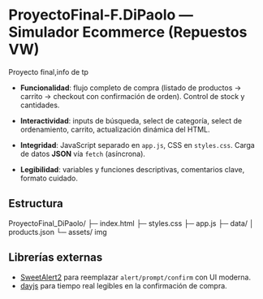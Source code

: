 # ProyectoFinal-F.DiPaolo — Simulador Ecommerce (Repuestos VW)

Proyecto final,info de tp

- **Funcionalidad**: flujo completo de compra (listado de productos → carrito → checkout con confirmación de orden). Control de stock y cantidades.
- **Interactividad**: inputs de búsqueda, select de categoría, select de ordenamiento,  carrito, actualización dinámica del HTML.

- **Integridad**: JavaScript separado en `app.js`, CSS en `styles.css`. Carga de datos **JSON** vía `fetch` (asíncrona).
- **Legibilidad**: variables y funciones descriptivas, comentarios clave, formato cuidado.

## Estructura

ProyectoFinal_DiPaolo/
├─ index.html
├─ styles.css
├─ app.js
├─ data/
│   products.json
└─ assets/
   img


## Librerías externas
- [SweetAlert2](https://sweetalert2.github.io/) para reemplazar `alert/prompt/confirm` con UI moderna.
- [dayjs](https://day.js.org/) para tiempo real legibles en la confirmación de compra.
